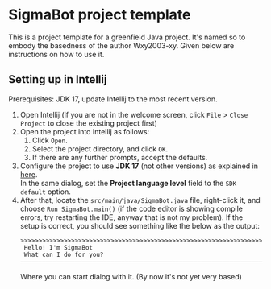 # SigmaBot project template

This is a project template for a greenfield Java project. It's named so to embody the basedness of the author Wxy2003-xy. Given below are instructions on how to use it.

## Setting up in Intellij

Prerequisites: JDK 17, update Intellij to the most recent version.

1. Open Intellij (if you are not in the welcome screen, click `File` > `Close Project` to close the existing project first)
2. Open the project into Intellij as follows:
   1. Click `Open`.
   1. Select the project directory, and click `OK`.
   1. If there are any further prompts, accept the defaults.
3. Configure the project to use **JDK 17** (not other versions) as explained in [here](https://www.jetbrains.com/help/idea/sdk.html#set-up-jdk).<br>
   In the same dialog, set the **Project language level** field to the `SDK default` option.
4. After that, locate the `src/main/java/SigmaBot.java` file, right-click it, and choose `Run SigmaBot.main()` (if the code editor is showing compile errors, try restarting the IDE, anyway that is not my problem). If the setup is correct, you should see something like the below as the output:
   ```
   >>>>>>>>>>>>>>>>>>>>>>>>>>>>>>>>>>>>>>>>>>>>>>>>>>>>>>>>>>>>>>>>>>>>>>>>>>>>>>
	Hello! I'm SigmaBot
	What can I do for you?
   ——————————————————————————————————————————————————————————————————————————————
   ```
   Where you can start dialog with it. (By now it's not yet very based)